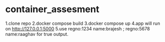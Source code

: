 # container_assesment
1.clone repo
2.docker compose build
3.docker compose up
4.app will run on http://127.0.0.1:5000
5.use regno:1234 name:brajesh ; regno:5678 name:raaghav for true output.
